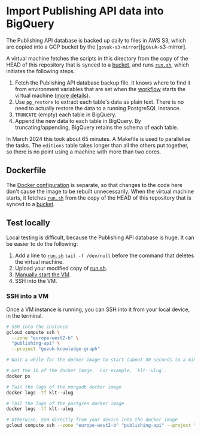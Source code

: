 # Import Publishing API data into BigQuery

The Publishing API database is backed up daily to files in AWS S3, which are copied into a GCP bucket by the [`govuk-s3-mirror`][govuk-s3-mirror].

A virtual machine fetches the scripts in this directory from the copy of the HEAD of this repository that is synced to a [bucket][bucket], and runs [`run.sh`][run.sh], which initiates the following steps.

1. Fetch the Publishing API database backup file.  It knows where to find it from environment variables that are set when the [workflow][workflow-terraform] starts the virtual machine ([more details][docker]).
2. Use `pg_restore` to extract each table's data as plain text.  There is no need to actually restore the data to a running PostgreSQL instance.
3. `TRUNCATE` (empty) each table in BigQuery.
4. Append the new data to each table in BigQuery.  By truncating/appending, BigQuery retains the schema of each table.

In March 2024 this took about 65 minutes.  A Makefile is used to parallelise the tasks.  The `editions` table takes longer than all the others put together, so there is no point using a machine with more than two cores.

## Dockerfile

The [Docker configuration][docker] is separate, so that changes to the code here don't cause the image to be rebuilt unnecessarily.  When the virtual machine starts, it fetches [`run.sh`][run.sh] from the copy of the HEAD of this repository that is synced to a [bucket][bucket].

## Test locally

Local testing is difficult, because the Publishing API database is huge.  It can be easier to do the following:

1. Add a line to [`run.sh`][run.sh] `tail -f /dev/null` before the command that deletes the virtual machine.
2. Upload your modified copy of [run.sh].
3. [Manually start the VM][docker-readme].
4. SSH into the VM.

### SSH into a VM

Once a VM instance is running, you can SSH into it from your local device, in the
terminal.

```sh
# SSH into the instance
gcloud compute ssh \
  --zone "europe-west2-b" \
  "publishing-api" \
  --project "govuk-knowledge-graph"

# Wait a while for the docker image to start (about 30 seconds to a minute)

# Get the ID of the docker image.  For example, `klt--ulug`.
docker ps

# Tail the logs of the mongodb docker image
docker logs -tf klt--ulug

# Tail the logs of the postgres docker image
docker logs -tf klt--ulug

# Otherwise, SSH directly from your device into the docker image
gcloud compute ssh --zone "europe-west2-b" "publishing-api" --project "govuk-knowledge-graph" -- container "klt--ulug"
```

[bucket]: https://console.cloud.google.com/storage/browser/govuk-knowledge-graph-repository
[docker]: ../../docker/publishing-api
[docker-readme]: ../../docker/publishing-api/README.md
[run.sh]: ./run.sh
[workflow-terraform]: ../../terraform/workflows/govuk-database-backups.yaml

